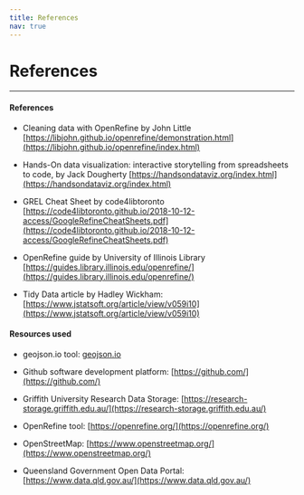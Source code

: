 ```yaml
---
title: References
nav: true
---
```

# References
----

#### References

- Cleaning data with OpenRefine by John Little [https://libjohn.github.io/openrefine/demonstration.html](https://libjohn.github.io/openrefine/index.html)

- Hands-On data visualization: interactive storytelling from spreadsheets to code, by Jack Dougherty [https://handsondataviz.org/index.html](https://handsondataviz.org/index.html)

- GREL Cheat Sheet by code4libtoronto [https://code4libtoronto.github.io/2018-10-12-access/GoogleRefineCheatSheets.pdf](https://code4libtoronto.github.io/2018-10-12-access/GoogleRefineCheatSheets.pdf)

- OpenRefine guide by University of Illinois Library [https://guides.library.illinois.edu/openrefine/](https://guides.library.illinois.edu/openrefine/)

- Tidy Data article by Hadley Wickham: [https://www.jstatsoft.org/article/view/v059i10](https://www.jstatsoft.org/article/view/v059i10)

#### Resources used

- geojson.io tool: [geojson.io](http://geojson.io/)

- Github software development platform: [https://github.com/](https://github.com/)

- Griffith University Research Data Storage: [https://research-storage.griffith.edu.au/](https://research-storage.griffith.edu.au/)

- OpenRefine tool: [https://openrefine.org/](https://openrefine.org/)

- OpenStreetMap: [https://www.openstreetmap.org/](https://www.openstreetmap.org/)

- Queensland Government Open Data Portal: [https://www.data.qld.gov.au/](https://www.data.qld.gov.au/)
